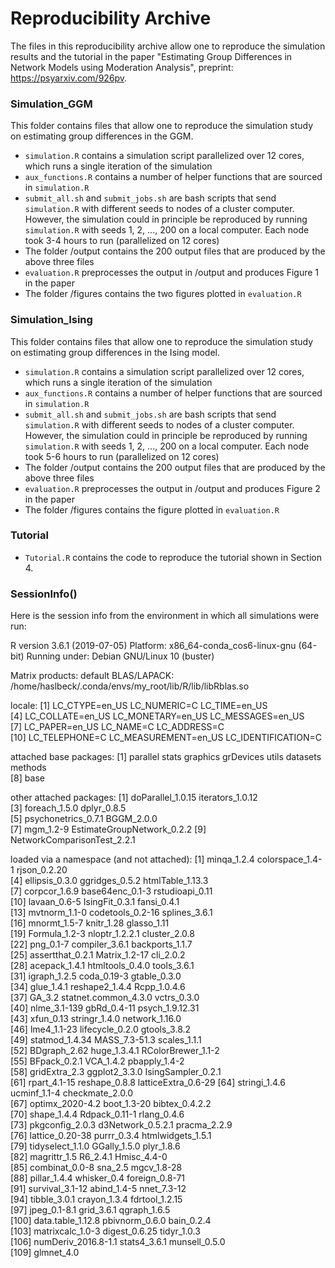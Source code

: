 # Reproducibility Archive

The files in this reproducibility archive allow one to reproduce the simulation results and the tutorial in the paper "Estimating Group Differences in Network Models using Moderation Analysis", preprint: https://psyarxiv.com/926pv.


### Simulation_GGM

This folder contains files that allow one to reproduce the simulation study on estimating group differences in the GGM.

- `simulation.R` contains a simulation script parallelized over 12 cores, which runs a single iteration of the simulation
- `aux_functions.R` contains a number of helper functions that are sourced in `simulation.R`
- `submit_all.sh` and `submit_jobs.sh` are bash scripts that send `simulation.R` with different seeds to nodes of a cluster computer. However, the simulation could in principle be reproduced by running `simulation.R` with seeds 1, 2, ..., 200 on a local computer. Each node took 3-4 hours to run (parallelized on 12 cores)
- The folder /output contains the 200 output files that are produced by the above three files
- `evaluation.R` preprocesses the output in /output and produces Figure 1 in the paper
- The folder /figures contains the two figures plotted in `evaluation.R`


### Simulation_Ising

This folder contains files that allow one to reproduce the simulation study on estimating group differences in the Ising model.

- `simulation.R` contains a simulation script parallelized over 12 cores, which runs a single iteration of the simulation
- `aux_functions.R` contains a number of helper functions that are sourced in `simulation.R`
- `submit_all.sh` and `submit_jobs.sh` are bash scripts that send `simulation.R` with different seeds to nodes of a cluster computer. However, the simulation could in principle be reproduced by running `simulation.R` with seeds 1, 2, ..., 200 on a local computer. Each node took 5-6 hours to run (parallelized on 12 cores)
- The folder /output contains the 200 output files that are produced by the above three files
- `evaluation.R` preprocesses the output in /output and produces Figure 2 in the paper
- The folder /figures contains the figure plotted in `evaluation.R`


### Tutorial

- `Tutorial.R` contains the code to reproduce the tutorial shown in Section 4.

### SessionInfo()

Here is the session info from the environment in which all simulations were run:

R version 3.6.1 (2019-07-05)
Platform: x86_64-conda_cos6-linux-gnu (64-bit)
Running under: Debian GNU/Linux 10 (buster)

Matrix products: default
BLAS/LAPACK: /home/haslbeck/.conda/envs/my_root/lib/R/lib/libRblas.so

locale:
 [1] LC_CTYPE=en_US       LC_NUMERIC=C         LC_TIME=en_US       
 [4] LC_COLLATE=en_US     LC_MONETARY=en_US    LC_MESSAGES=en_US   
 [7] LC_PAPER=en_US       LC_NAME=C            LC_ADDRESS=C        
[10] LC_TELEPHONE=C       LC_MEASUREMENT=en_US LC_IDENTIFICATION=C 

attached base packages:
[1] parallel  stats     graphics  grDevices utils     datasets  methods  
[8] base     

other attached packages:
[1] doParallel_1.0.15           iterators_1.0.12           
[3] foreach_1.5.0               dplyr_0.8.5                
[5] psychonetrics_0.7.1         BGGM_2.0.0                 
[7] mgm_1.2-9                   EstimateGroupNetwork_0.2.2 
[9] NetworkComparisonTest_2.2.1

loaded via a namespace (and not attached):
  [1] minqa_1.2.4          colorspace_1.4-1     rjson_0.2.20        
  [4] ellipsis_0.3.0       ggridges_0.5.2       htmlTable_1.13.3    
  [7] corpcor_1.6.9        base64enc_0.1-3      rstudioapi_0.11     
 [10] lavaan_0.6-5         IsingFit_0.3.1       fansi_0.4.1         
 [13] mvtnorm_1.1-0        codetools_0.2-16     splines_3.6.1       
 [16] mnormt_1.5-7         knitr_1.28           glasso_1.11         
 [19] Formula_1.2-3        nloptr_1.2.2.1       cluster_2.0.8       
 [22] png_0.1-7            compiler_3.6.1       backports_1.1.7     
 [25] assertthat_0.2.1     Matrix_1.2-17        cli_2.0.2           
 [28] acepack_1.4.1        htmltools_0.4.0      tools_3.6.1         
 [31] igraph_1.2.5         coda_0.19-3          gtable_0.3.0        
 [34] glue_1.4.1           reshape2_1.4.4       Rcpp_1.0.4.6        
 [37] GA_3.2               statnet.common_4.3.0 vctrs_0.3.0         
 [40] nlme_3.1-139         gbRd_0.4-11          psych_1.9.12.31     
 [43] xfun_0.13            stringr_1.4.0        network_1.16.0      
 [46] lme4_1.1-23          lifecycle_0.2.0      gtools_3.8.2        
 [49] statmod_1.4.34       MASS_7.3-51.3        scales_1.1.1        
 [52] BDgraph_2.62         huge_1.3.4.1         RColorBrewer_1.1-2  
 [55] BFpack_0.2.1         VCA_1.4.2            pbapply_1.4-2       
 [58] gridExtra_2.3        ggplot2_3.3.0        IsingSampler_0.2.1  
 [61] rpart_4.1-15         reshape_0.8.8        latticeExtra_0.6-29 
 [64] stringi_1.4.6        ucminf_1.1-4         checkmate_2.0.0     
 [67] optimx_2020-4.2      boot_1.3-20          bibtex_0.4.2.2      
 [70] shape_1.4.4          Rdpack_0.11-1        rlang_0.4.6         
 [73] pkgconfig_2.0.3      d3Network_0.5.2.1    pracma_2.2.9        
 [76] lattice_0.20-38      purrr_0.3.4          htmlwidgets_1.5.1   
 [79] tidyselect_1.1.0     GGally_1.5.0         plyr_1.8.6          
 [82] magrittr_1.5         R6_2.4.1             Hmisc_4.4-0         
 [85] combinat_0.0-8       sna_2.5              mgcv_1.8-28         
 [88] pillar_1.4.4         whisker_0.4          foreign_0.8-71      
 [91] survival_3.1-12      abind_1.4-5          nnet_7.3-12         
 [94] tibble_3.0.1         crayon_1.3.4         fdrtool_1.2.15      
 [97] jpeg_0.1-8.1         grid_3.6.1           qgraph_1.6.5        
[100] data.table_1.12.8    pbivnorm_0.6.0       bain_0.2.4          
[103] matrixcalc_1.0-3     digest_0.6.25        tidyr_1.0.3         
[106] numDeriv_2016.8-1.1  stats4_3.6.1         munsell_0.5.0       
[109] glmnet_4.0     

